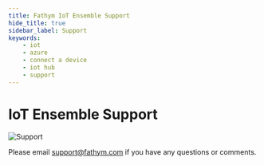 ```yaml
---
title: Fathym IoT Ensemble Support
hide_title: true
sidebar_label: Support
keywords:
    - iot
    - azure
    - connect a device
    - iot hub
    - support
---
```


# IoT Ensemble Support

![Support](/img/support.png)

Please email <a href="mailto:support@fathym.com">support@fathym.com</a> if you have any questions or comments.